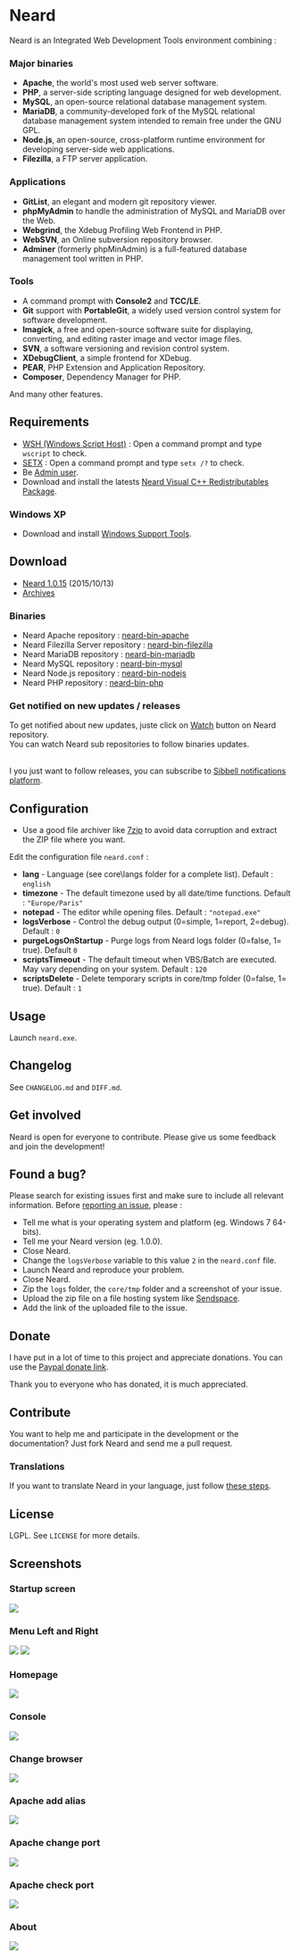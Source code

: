 # Neard

Neard is an Integrated Web Development Tools environment combining :

### Major binaries

* **Apache**, the world's most used web server software.
* **PHP**, a server-side scripting language designed for web development.
* **MySQL**, an open-source relational database management system.
* **MariaDB**, a community-developed fork of the MySQL relational database management system intended to remain free under the GNU GPL.
* **Node.js**, an open-source, cross-platform runtime environment for developing server-side web applications.
* **Filezilla**, a FTP server application.

### Applications

* **GitList**, an elegant and modern git repository viewer.
* **phpMyAdmin** to handle the administration of MySQL and MariaDB over the Web.
* **Webgrind**, the Xdebug Profiling Web Frontend in PHP.
* **WebSVN**, an Online subversion repository browser.
* **Adminer** (formerly phpMinAdmin) is a full-featured database management tool written in PHP.

### Tools

* A command prompt with **Console2** and **TCC/LE**.
* **Git** support with **PortableGit**, a widely used version control system for software development.
* **Imagick**, a free and open-source software suite for displaying, converting, and editing raster image and vector image files.
* **SVN**, a software versioning and revision control system.
* **XDebugClient**, a simple frontend for XDebug.
* **PEAR**, PHP Extension and Application Repository.
* **Composer**, Dependency Manager for PHP.

And many other features.

## Requirements

* [WSH (Windows Script Host)](http://support.microsoft.com/kb/232211) : Open a command prompt and type ``wscript`` to check.
* [SETX](http://technet.microsoft.com/en-us/library/cc755104.aspx) : Open a command prompt and type ``setx /?`` to check.
* Be [Admin user](http://windows.microsoft.com/en-US/windows7/How-do-I-log-on-as-an-administrator).
* Download and install the latests [Neard Visual C++ Redistributables Package](https://github.com/crazy-max/neard-misc#visual-c-redistributables-package).

### Windows XP

* Download and install [Windows Support Tools](http://www.microsoft.com/en-us/download/details.aspx?id=18546).

## Download

* [Neard 1.0.15](https://github.com/crazy-max/neard/releases/download/v1.0.15/neard-1.0.15.zip) (2015/10/13)
* [Archives](https://github.com/crazy-max/neard/releases)

### Binaries

* Neard Apache repository : [neard-bin-apache](https://github.com/crazy-max/neard-bin-apache)
* Neard Filezilla Server repository : [neard-bin-filezilla](https://github.com/crazy-max/neard-bin-filezilla)
* Neard MariaDB repository : [neard-bin-mariadb](https://github.com/crazy-max/neard-bin-mariadb)
* Neard MySQL repository : [neard-bin-mysql](https://github.com/crazy-max/neard-bin-mysql)
* Neard Node.js repository : [neard-bin-nodejs](https://github.com/crazy-max/neard-bin-nodejs)
* Neard PHP repository : [neard-bin-php](https://github.com/crazy-max/neard-bin-php)

### Get notified on new updates / releases

To get notified about new updates, juste click on [Watch](https://github.com/crazy-max/neard/subscription) button on Neard repository.<br />
You can watch Neard sub repositories to follow binaries updates.<br /><br />

I you just want to follow releases, you can subscribe to [Sibbell notifications platform](https://sibbell.com). 

## Configuration

* Use a good file archiver like [7zip](http://www.7-zip.org/) to avoid data corruption and extract the ZIP file where you want.

Edit the configuration file ``neard.conf`` :
* **lang** - Language (see core\langs folder for a complete list). Default : ``english``
* **timezone** - The default timezone used by all date/time functions. Default : ``"Europe/Paris"``
* **notepad** - The editor while opening files. Default : ``"notepad.exe"``
* **logsVerbose** - Control the debug output (0=simple, 1=report, 2=debug). Default : ``0``
* **purgeLogsOnStartup** - Purge logs from Neard logs folder (0=false, 1= true). Default ``0``
* **scriptsTimeout** - The default timeout when VBS/Batch are executed. May vary depending on your system. Default : ``120``
* **scriptsDelete** - Delete temporary scripts in core/tmp folder (0=false, 1= true). Default : ``1``

## Usage

Launch ``neard.exe``.

## Changelog

See ``CHANGELOG.md`` and ``DIFF.md``.

## Get involved

Neard is open for everyone to contribute. Please give us some feedback and join the development!

## Found a bug?

Please search for existing issues first and make sure to include all relevant information.
Before [reporting an issue](https://github.com/crazy-max/neard/issues), please :
* Tell me what is your operating system and platform (eg. Windows 7 64-bits).
* Tell me your Neard version (eg. 1.0.0).
* Close Neard.
* Change the ``logsVerbose`` variable to this value ``2`` in the ``neard.conf`` file.
* Launch Neard and reproduce your problem.
* Close Neard.
* Zip the ``logs`` folder, the ``core/tmp`` folder and a screenshot of your issue.
* Upload the zip file on a file hosting system like [Sendspace](https://www.sendspace.com/).
* Add the link of the uploaded file to the issue.

## Donate

I have put in a lot of time to this project and appreciate donations.
You can use the [Paypal donate link](https://www.paypal.com/cgi-bin/webscr?cmd=_donations&business=4H86AJZ6M865A&item_name=Neard&no_note=0&cn=Message%20%3a&no_shipping=1&rm=1&return=https%3A%2F%2Fgithub.com%2Fcrazy-max%2Fneard&cancel_return=https%3A%2F%2Fgithub.com%2Fcrazy-max%2Fneard&bn=PP%2dDonationsBF%3abtn_donate_LG%2egif%3aNonHosted).

Thank you to everyone who has donated, it is much appreciated.

## Contribute

You want to help me and participate in the development or the documentation? Just fork Neard and send me a pull request.

### Translations

If you want to translate Neard in your language, just follow [these steps](https://github.com/crazy-max/neard/issues/28).

## License

LGPL. See ``LICENSE`` for more details.

## Screenshots

### Startup screen
![](https://raw.github.com/crazy-max/neard/master/core/resources/screenshots/neard-startup-min.png)

### Menu Left and Right
![](https://raw.github.com/crazy-max/neard/master/core/resources/screenshots/neard-menu1.png)  ![](https://raw.github.com/crazy-max/neard/master/core/resources/screenshots/neard-menu2.png)

### Homepage
![](https://raw.github.com/crazy-max/neard/master/core/resources/screenshots/neard-homepage.png)

### Console
![](https://raw.github.com/crazy-max/neard/master/core/resources/screenshots/neard-console.png)

### Change browser
![](https://raw.github.com/crazy-max/neard/master/core/resources/screenshots/neard-change-browser.png)

### Apache add alias
![](https://raw.github.com/crazy-max/neard/master/core/resources/screenshots/neard-apache-add-alias.png)

### Apache change port
![](https://raw.github.com/crazy-max/neard/master/core/resources/screenshots/neard-apache-change-port.png)

### Apache check port
![](https://raw.github.com/crazy-max/neard/master/core/resources/screenshots/neard-apache-check-port.png)

### About
![](https://raw.github.com/crazy-max/neard/master/core/resources/screenshots/neard-about.png)
